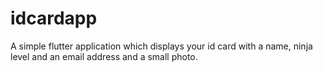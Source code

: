 # idcardapp

A simple flutter application which displays your id card with a name, ninja level and an email address and a small photo.
